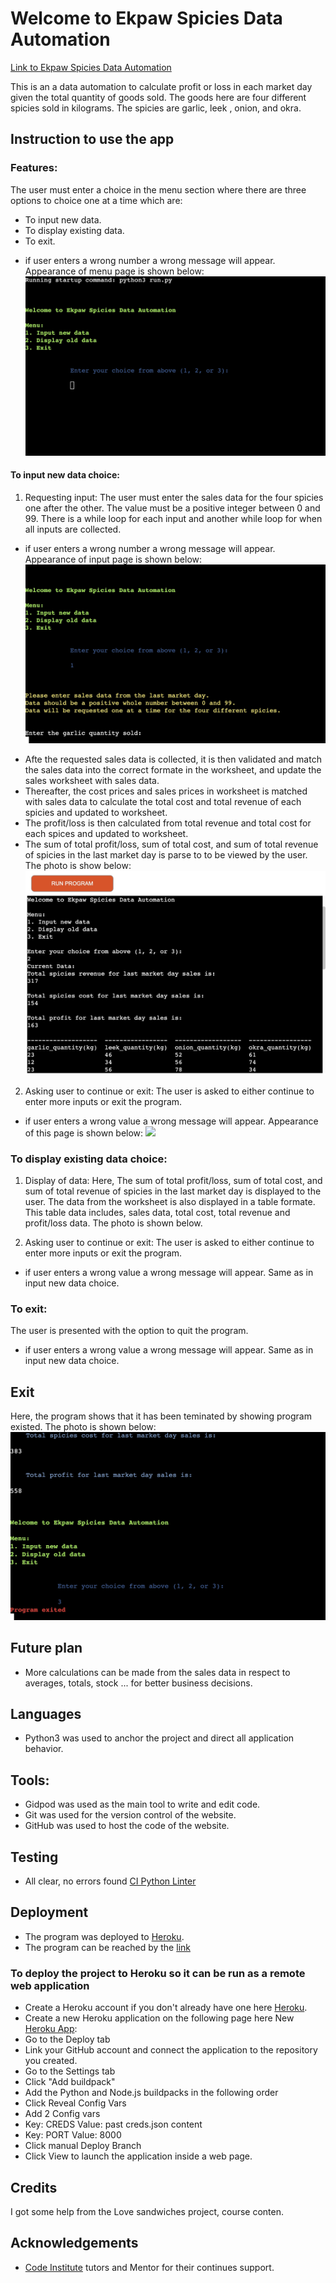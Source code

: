 # Welcome to Ekpaw Spicies Data Automation

[Link to Ekpaw Spicies Data Automation](https://ekpaw-spicies-e70a831cb30f.herokuapp.com/)

This is an a data automation to calculate profit or loss in each market day given
the total quantity of goods sold. The goods here are four different spicies sold in
kilograms. The spicies are garlic, leek , onion, and okra.

## Instruction to use the app

### Features:
The user must enter a choice in the menu section where there are three options to choice one at a time which are:
- To input new data.
- To display existing data.
- To exit.
* if user enters a wrong number a wrong message will appear. Appearance of menu page is shown below:
![](assets/images/menu.png)


#### To input new data choice:
1. Requesting input:
The user must enter the sales data for the four spicies one after the other. The value must be a positive integer
between 0 and 99. There is a while loop for each input and another while loop for when all inputs are collected.
* if user enters a wrong number a wrong message will appear. Appearance of input page is shown below:
![](assets/images/inputs.png)
 
- Afte the requested sales data is collected, it is then validated and match the sales data into the correct formate in
the worksheet, and update the sales worksheet with sales data. 
- Thereafter, the cost prices and sales prices in worksheet is matched with sales data to calculate the total cost and total revenue of each spicies and updated to worksheet.
- The profit/loss is then calculated from total revenue and total cost for each spices and updated to worksheet.
- The sum of total profit/loss, sum of total cost, and sum of total revenue of spicies in the last market day is parse to
to be viewed by the user. The photo is show below:
![](assets/images/display_to_user.png)

2. Asking user to continue or exit:
The user is asked to either continue to enter more inputs or exit the program.
* if user enters a wrong value a wrong message will appear. Appearance of this page is shown below:
![](assets/images/exit_continue.png)

### To display existing data choice:
1. Display of data:
Here, The sum of total profit/loss, sum of total cost, and sum of total revenue of spicies in the last market day 
is displayed to the user. The data from the worksheet is also displayed in a table formate. This table data includes,
sales data, total cost, total revenue and profit/loss data. The photo is shown below.

2. Asking user to continue or exit:
The user is asked to either continue to enter more inputs or exit the program.
* if user enters a wrong value a wrong message will appear. Same as in input new data choice.

### To exit:
The user is presented with the option to quit the program.
* if user enters a wrong value a wrong message will appear. Same as in input new data choice.

## Exit
Here, the program shows that it has been teminated by showing program existed.
The photo is shown below:
![](assets/images/exit_program.png)

## Future plan
* More calculations can be made from the sales data in respect to averages, totals, stock ... for better business
decisions.

## Languages
* Python3 was used to anchor the project and direct all application behavior.

## Tools:

* Gidpod was used as the main tool to write and edit code.
* Git was used for the version control of the website.
* GitHub was used to host the code of the website.

## Testing

* All clear, no errors found [CI Python Linter](https://pep8ci.herokuapp.com/#) 

## Deployment

* The program was deployed to [Heroku](https://dashboard.heroku.com/).
* The program can be reached by the [link](https://ekpaw-spicies-e70a831cb30f.herokuapp.com/)

### To deploy the project to Heroku so it can be run as a remote web application
- Create a Heroku account if you don't already have one here [Heroku](https://dashboard.heroku.com/).
- Create a new Heroku application on the following page here New [Heroku App](https://dashboard.heroku.com/apps):
- Go to the Deploy tab
- Link your GitHub account and connect the application to the repository you created.
- Go to the Settings tab
- Click "Add buildpack"
- Add the Python and Node.js buildpacks in the following order
- Click Reveal Config Vars
- Add 2 Config vars
- Key: CREDS    Value: past creds.json content
- Key: PORT    Value: 8000
- Click manual Deploy Branch
- Click View to launch the application inside a web page.

## Credits

I got some help from the Love sandwiches project, course conten.

## Acknowledgements

- [Code Institute](https://codeinstitute.net/) tutors and Mentor for their continues support.